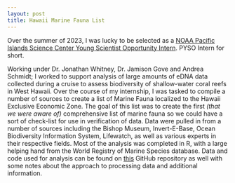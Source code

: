 ```yaml
---
layout: post
title: Hawaii Marine Fauna List
---
```


Over the summer of 2023, I was lucky to be selected as a [NOAA Pacific Islands Science Center Young Scientist Opportunity Intern](https://www.fisheries.noaa.gov/pacific-islands/outreach-and-education/pacific-islands-fisheries-science-center-young-scientist-opportunity). PYSO Intern for short. 


Working under Dr. Jonathan Whitney, Dr. Jamison Gove and Andrea Schmidt; I worked to support analysis of large amounts of eDNA data collected during a cruise to assess biodiversity of shallow-water coral reefs in West Hawaii. 
Over the course of my internship, I was tasked to compile a number of sources to create a list of Marine Fauna localized to the Hawaii Exclusive Economic Zone. 
The goal of this list was to create the first *(that we were aware of)* comprehensive list of marine fauna so we could have a sort of check-list for use in verification of data.
Data were pulled in from a number of sources including the Bishop Museum, Invert-E-Base, Ocean Biodiversity Information System, Lifewatch, as well as various experts in their respective fields.
Most of the analysis was completed in R, with a large helping hand from the World Registry of Marine Species database. 
Data and code used for analysis can be found on [this](https://github.com/trevornishida/HawaiiMarineFauna) GitHub repository as well with some notes about the approach to processing data and additional information.
